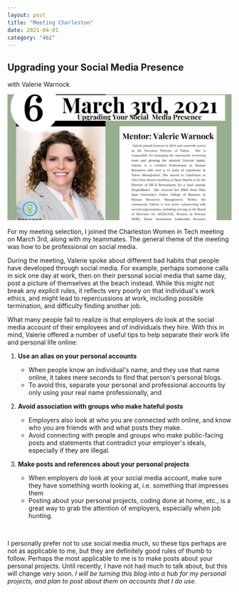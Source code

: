 ```yaml
---
layout: post
title: "Meeting Charleston"
date: 2021-04-01
category: "462"
---
```


## Upgrading your Social Media Presence

with Valerie Warnock

![](https://raw.githubusercontent.com/CollinLBauer/collinlbauer.github.io/master/images/warnock.jpeg)

For my meeting selection, I joined the Charleston Women in Tech meeting on March 3rd, along with my teammates. The general theme of the meeting was how to be professional on social media.

During the meeting, Valerie spoke about different bad habits that people have developed through social media. For example, perhaps someone calls in sick one day at work, then on their personal social media that same day, post a picture of themselves at the beach instead. While this might not break any explicit rules, it reflects very poorly on that individual's work ethics, and might lead to repercussions at work, including possible termination, and difficulty finding another job.

What many people fail to realize is that employers *do* look at the social media account of their employees and of individuals they hire. With this in mind, Valerie offered a number of useful tips to help separate their work life and personal life online:

1. **Use an alias on your personal accounts**

   - When people know an individual's name, and they use that name online, it takes mere seconds to find that person's personal blogs.
   - To avoid this, separate your personal and professional accounts by only using your real name professionally, and 

2. **Avoid association with groups who make hateful posts**

   - Employers also look at who you are connected with online, and know who you are friends with and what posts they make.
   - Avoid connecting with people and groups who make public-facing posts and statements that contradict your employer's ideals, especially if they are illegal.

3. **Make posts and references about your personal projects**
  
   - When employers *do* look at your social media account, make sure they have something worth looking at, i.e. something that impresses them
   - Posting about your personal projects, coding done at home, etc., is a great way to grab the attention of employers, especially when job hunting.

<br/>

I personally prefer not to use social media much, so these tips perhaps are not as applicable to me, but they are definitely good rules of thumb to follow. Perhaps the most applicable to me is to make posts about your personal projects. Until recently, I have not had much to talk about, but this will change very soon. *I will be turning this blog into a hub for my personal projects, and plan to post about them on accounts that I do use.*
